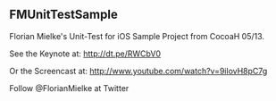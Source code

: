 ## FMUnitTestSample

Florian Mielke's Unit-Test for iOS Sample Project from CocoaH 05/13.

See the Keynote at: http://dt.pe/RWCbV0

Or the Screencast at: http://www.youtube.com/watch?v=9ilovH8pC7g

Follow @FlorianMielke at Twitter